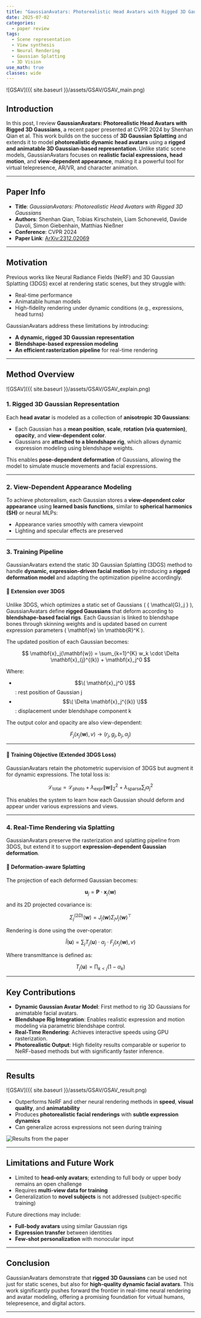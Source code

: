 ```yaml
---
title: "GaussianAvatars: Photorealistic Head Avatars with Rigged 3D Gaussians"
date: 2025-07-02
categories:
  - paper review
tags:
  - Scene representation
  - View synthesis
  - Neural Rendering
  - Gaussian Splatting
  - 3D Vision
use_math: true
classes: wide
---
```


![GSAV]({{ site.baseurl }}/assets/GSAV/GSAV_main.png)

## Introduction

In this post, I review **GaussianAvatars: Photorealistic Head Avatars with Rigged 3D Gaussians**, a recent paper presented at CVPR 2024 by Shenhan Qian et al. This work builds on the success of **3D Gaussian Splatting** and extends it to model **photorealistic dynamic head avatars** using a **rigged and animatable 3D Gaussian-based representation**. Unlike static scene models, GaussianAvatars focuses on **realistic facial expressions, head motion**, and **view-dependent appearance**, making it a powerful tool for virtual telepresence, AR/VR, and character animation.

---

## Paper Info

- **Title**: *GaussianAvatars: Photorealistic Head Avatars with Rigged 3D Gaussians*
- **Authors**: Shenhan Qian, Tobias Kirschstein, Liam Schoneveld, Davide Davoli, Simon Giebenhain, Matthias Nießner  
- **Conference**: CVPR 2024  
- **Paper Link**: [ArXiv:2312.02069](https://arxiv.org/abs/2312.02069)

---

## Motivation

Previous works like Neural Radiance Fields (NeRF) and 3D Gaussian Splatting (3DGS) excel at rendering static scenes, but they struggle with:
- Real-time performance
- Animatable human models
- High-fidelity rendering under dynamic conditions (e.g., expressions, head turns)

GaussianAvatars address these limitations by introducing:
- **A dynamic, rigged 3D Gaussian representation**
- **Blendshape-based expression modeling**
- **An efficient rasterization pipeline** for real-time rendering

---

## Method Overview

![GSAV]({{ site.baseurl }}/assets/GSAV/GSAV_explain.png)

### 1. **Rigged 3D Gaussian Representation**

Each **head avatar** is modeled as a collection of **anisotropic 3D Gaussians**:
- Each Gaussian has a **mean position**, **scale**, **rotation (via quaternion)**, **opacity**, and **view-dependent color**.
- Gaussians are **attached to a blendshape rig**, which allows dynamic expression modeling using blendshape weights.
  
This enables **pose-dependent deformation** of Gaussians, allowing the model to simulate muscle movements and facial expressions.

---

### 2. **View-Dependent Appearance Modeling**

To achieve photorealism, each Gaussian stores a **view-dependent color appearance** using **learned basis functions**, similar to **spherical harmonics (SH)** or neural MLPs:
- Appearance varies smoothly with camera viewpoint
- Lighting and specular effects are preserved

---

### 3. **Training Pipeline**

GaussianAvatars extend the static 3D Gaussian Splatting (3DGS) method to handle **dynamic, expression-driven facial motion** by introducing a **rigged deformation model** and adapting the optimization pipeline accordingly.

#### 🔄 Extension over 3DGS

Unlike 3DGS, which optimizes a static set of Gaussians \( \{ \mathcal{G}_j \} \), GaussianAvatars define **rigged Gaussians** that deform according to **blendshape-based facial rigs**. Each Gaussian is linked to blendshape bones through skinning weights and is updated based on current expression parameters \( \mathbf{w} \in \mathbb{R}^K \).

The updated position of each Gaussian becomes:

$$
\mathbf{x}_j(\mathbf{w}) = \sum_{k=1}^{K} w_k \cdot \Delta \mathbf{x}_{j}^{(k)} + \mathbf{x}_j^0
$$

Where:
- $$\( \mathbf{x}_j^0 \)$$: rest position of Gaussian j
- $$\( \Delta \mathbf{x}_j^{(k)} \)$$: displacement under blendshape component k

The output color and opacity are also view-dependent:

$$
F_j(x_j(\mathbf{w}), v) \rightarrow (r_j, g_j, b_j, \alpha_j)
$$

---

#### 🎯 Training Objective (Extended 3DGS Loss)

GaussianAvatars retain the photometric supervision of 3DGS but augment it for dynamic expressions. The total loss is:

$$
\mathcal{L}_{\text{total}} = \mathcal{L}_{\text{photo}} + \lambda_{\text{expr}} \| \mathbf{w} \|_2^2 + \lambda_{\text{sparse}} \sum_j \alpha_j^2
$$

This enables the system to learn how each Gaussian should deform and appear under various expressions and views.

---

### 4. **Real-Time Rendering via Splatting**

GaussianAvatars preserve the rasterization and splatting pipeline from 3DGS, but extend it to support **expression-dependent Gaussian deformation**.

#### 🧠 Deformation-aware Splatting

The projection of each deformed Gaussian becomes:

$$
\mathbf{u}_j = \mathbf{P} \cdot \mathbf{x}_j(\mathbf{w})
$$

and its 2D projected covariance is:

$$
\Sigma_j^{(2D)}(\mathbf{w}) = J_j(\mathbf{w}) \Sigma_j J_j(\mathbf{w})^\top
$$

Rendering is done using the over-operator:

$$
\hat{I}(\mathbf{u}) = \sum_{j} T_j(\mathbf{u}) \cdot \alpha_j \cdot F_j(x_j(\mathbf{w}), v)
$$

Where transmittance is defined as:

$$
T_j(\mathbf{u}) = \prod_{k < j} (1 - \alpha_k)
$$

---


## Key Contributions

- **Dynamic Gaussian Avatar Model**: First method to rig 3D Gaussians for animatable facial avatars.
- **Blendshape Rig Integration**: Enables realistic expression and motion modeling via parametric blendshape control.
- **Real-Time Rendering**: Achieves interactive speeds using GPU rasterization.
- **Photorealistic Output**: High fidelity results comparable or superior to NeRF-based methods but with significantly faster inference.

---

## Results


![GSAV]({{ site.baseurl }}/assets/GSAV/GSAV_result.png)

- Outperforms NeRF and other neural rendering methods in **speed**, **visual quality**, and **animatability**
- Produces **photorealistic facial renderings** with **subtle expression dynamics**
- Can generalize across expressions not seen during training

![Results from the paper](https://arxiv.org/abs/2312.02069)

---

## Limitations and Future Work

- Limited to **head-only avatars**; extending to full body or upper body remains an open challenge
- Requires **multi-view data for training**
- Generalization to **novel subjects** is not addressed (subject-specific training)

Future directions may include:
- **Full-body avatars** using similar Gaussian rigs
- **Expression transfer** between identities
- **Few-shot personalization** with monocular input

---

## Conclusion

GaussianAvatars demonstrate that **rigged 3D Gaussians** can be used not just for static scenes, but also for **high-quality dynamic facial avatars**. This work significantly pushes forward the frontier in real-time neural rendering and avatar modeling, offering a promising foundation for virtual humans, telepresence, and digital actors.

---
